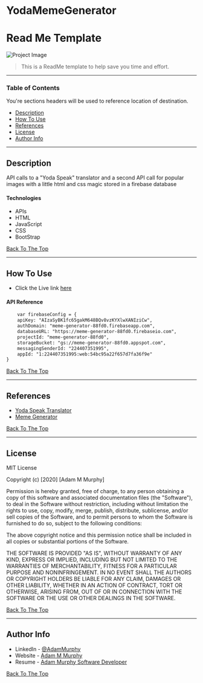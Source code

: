# YodaMemeGenerator


# Read Me Template

![Project Image](project-image-url)

> This is a ReadMe template to help save you time and effort.

---

### Table of Contents
You're sections headers will be used to reference location of destination.

- [Description](#description)
- [How To Use](#how-to-use)
- [References](#references)
- [License](#license)
- [Author Info](#author-info)

---

## Description

API calls to a "Yoda Speak" translator and a second API call for popular images with a little html and css magic stored in a firebase database

#### Technologies

- APIs
- HTML
- JavaScript
- CSS
- BootStrap

[Back To The Top](#read-me-template)

---

## How To Use

- Click the Live link [here](https://adamm285.github.io/YodaMemeGenerator/)
#### API Reference

```html
    var firebaseConfig = {
    apiKey: "AIzaSyBK1fc65gakM648BQv8vzKYXlwXANIziCw",
    authDomain: "meme-generator-88fd0.firebaseapp.com",
    databaseURL: "https://meme-generator-88fd0.firebaseio.com",
    projectId: "meme-generator-88fd0",
    storageBucket: "gs://meme-generator-88fd0.appspot.com",
    messagingSenderId: "224407351995",
    appId: "1:224407351995:web:54bc95a22f657d7fa36f9e"
}
```
[Back To The Top](#read-me-template)

---

## References

- [Yoda Speak Translator](https://rapidapi.com/orthosie/api/yoda-translator)
- [Meme Generator](https://rapidapi.com/ronreiter/api/meme-generator)

[Back To The Top](#read-me-template)

---

## License

MIT License

Copyright (c) [2020] [Adam M Murphy]

Permission is hereby granted, free of charge, to any person obtaining a copy
of this software and associated documentation files (the "Software"), to deal
in the Software without restriction, including without limitation the rights
to use, copy, modify, merge, publish, distribute, sublicense, and/or sell
copies of the Software, and to permit persons to whom the Software is
furnished to do so, subject to the following conditions:

The above copyright notice and this permission notice shall be included in all
copies or substantial portions of the Software.

THE SOFTWARE IS PROVIDED "AS IS", WITHOUT WARRANTY OF ANY KIND, EXPRESS OR
IMPLIED, INCLUDING BUT NOT LIMITED TO THE WARRANTIES OF MERCHANTABILITY,
FITNESS FOR A PARTICULAR PURPOSE AND NONINFRINGEMENT. IN NO EVENT SHALL THE
AUTHORS OR COPYRIGHT HOLDERS BE LIABLE FOR ANY CLAIM, DAMAGES OR OTHER
LIABILITY, WHETHER IN AN ACTION OF CONTRACT, TORT OR OTHERWISE, ARISING FROM,
OUT OF OR IN CONNECTION WITH THE SOFTWARE OR THE USE OR OTHER DEALINGS IN THE
SOFTWARE.

[Back To The Top](#read-me-template)

---

## Author Info

- LinkedIn - [@AdamMurphy](https://Linkedin.com/in/Adam-Murphy-73690bbb/)
- Website - [Adam M Murphy](https://adamm285.github.io/AdamMurphy'sPortfolio/)
- Resume - [Adam Murphy Software Developer](https://docs.google.com/document/d/1GLxDLwlrQkmdugH2Xl9MsOv5Rz6rmzqqSrbzfTZ-R3E/edit?usp=sharing)

[Back To The Top](#read-me-template)
